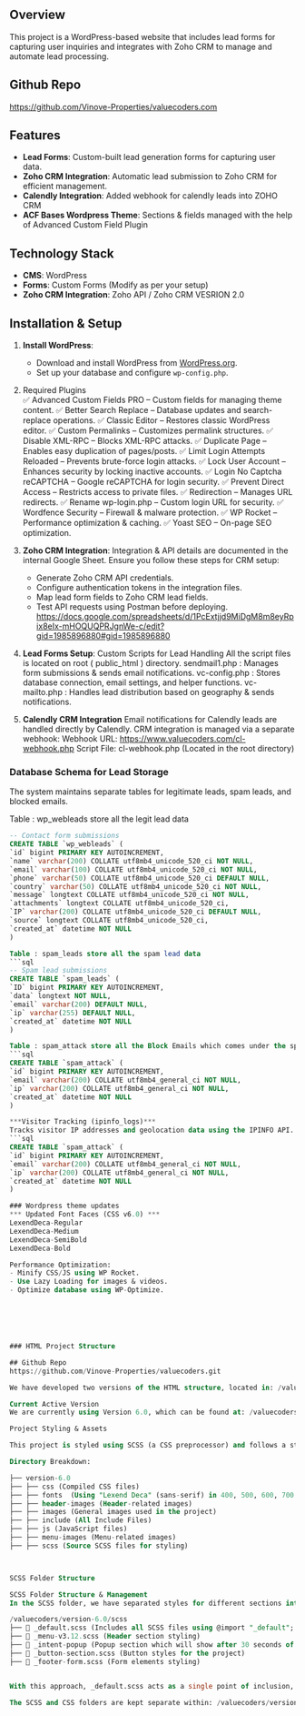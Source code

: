 ## Overview
This project is a WordPress-based website that includes lead forms for capturing user inquiries and integrates with Zoho CRM to manage and automate lead processing.

## Github Repo
https://github.com/Vinove-Properties/valuecoders.com

## Features
- **Lead Forms**: Custom-built lead generation forms for capturing user data.
- **Zoho CRM Integration**: Automatic lead submission to Zoho CRM for efficient management.
- **Calendly Integration**: Added webhook for calendly leads into ZOHO CRM
- **ACF Bases Wordpress Theme**: Sections & fields managed with the help of Advanced Custom Field Plugin

## Technology Stack
- **CMS**: WordPress
- **Forms**: Custom Forms (Modify as per your setup)
- **Zoho CRM Integration**: Zoho API / Zoho CRM VESRION 2.0

## Installation & Setup
1. **Install WordPress**:
   - Download and install WordPress from [WordPress.org](https://wordpress.org/).
   - Set up your database and configure `wp-config.php`.
2. Required Plugins   
   ✅ Advanced Custom Fields PRO – Custom fields for managing theme content.
   ✅ Better Search Replace – Database updates and search-replace operations.
   ✅ Classic Editor – Restores classic WordPress editor.
   ✅ Custom Permalinks – Customizes permalink structures.
   ✅ Disable XML-RPC – Blocks XML-RPC attacks.
   ✅ Duplicate Page – Enables easy duplication of pages/posts.
   ✅ Limit Login Attempts Reloaded – Prevents brute-force login attacks.
   ✅ Lock User Account – Enhances security by locking inactive accounts.
   ✅ Login No Captcha reCAPTCHA – Google reCAPTCHA for login security.
   ✅ Prevent Direct Access – Restricts access to private files.
   ✅ Redirection – Manages URL redirects.
   ✅ Rename wp-login.php – Custom login URL for security.
   ✅ Wordfence Security – Firewall & malware protection.
   ✅ WP Rocket – Performance optimization & caching.
   ✅ Yoast SEO – On-page SEO optimization.

3. **Zoho CRM Integration**:
   Integration & API details are documented in the internal Google Sheet. Ensure you follow these steps for CRM setup:
   - Generate Zoho CRM API credentials.
   - Configure authentication tokens in the integration files.
   - Map lead form fields to Zoho CRM lead fields.
   - Test API requests using Postman before deploying.
   https://docs.google.com/spreadsheets/d/1PcExtjjd9MiDgM8m8eyRpix8eIx-mHOQUQPRJgnWe-c/edit?gid=1985896880#gid=1985896880


4. **Lead Forms Setup**:
   Custom Scripts for Lead Handling
   All the script files is located on root ( public_html ) directory.
   sendmail1.php : Manages form submissions & sends email notifications.
   vc-config.php : Stores database connection, email settings, and helper functions.
   vc-mailto.php : Handles lead distribution based on geography & sends notifications.
   

5. **Calendly CRM Integration**
   Email notifications for Calendly leads are handled directly by Calendly.
   CRM integration is managed via a separate webhook:
   Webhook URL: https://www.valuecoders.com/cl-webhook.php
   Script File: cl-webhook.php (Located in the root directory)

### Database Schema for Lead Storage
   The system maintains separate tables for legitimate leads, spam leads, and blocked emails.

   Table : wp_webleads store all the legit lead data
   ```sql
   -- Contact form submissions
   CREATE TABLE `wp_webleads` (
   `id` bigint PRIMARY KEY AUTOINCREMENT,
   `name` varchar(200) COLLATE utf8mb4_unicode_520_ci NOT NULL,
   `email` varchar(100) COLLATE utf8mb4_unicode_520_ci NOT NULL,
   `phone` varchar(50) COLLATE utf8mb4_unicode_520_ci DEFAULT NULL,
   `country` varchar(50) COLLATE utf8mb4_unicode_520_ci NOT NULL,
   `message` longtext COLLATE utf8mb4_unicode_520_ci NOT NULL,
   `attachments` longtext COLLATE utf8mb4_unicode_520_ci,
   `IP` varchar(200) COLLATE utf8mb4_unicode_520_ci DEFAULT NULL,
   `source` longtext COLLATE utf8mb4_unicode_520_ci,
   `created_at` datetime NOT NULL
   )

   Table : spam_leads store all the spam lead data
   ```sql
   -- Spam lead submissions
   CREATE TABLE `spam_leads` (
   `ID` bigint PRIMARY KEY AUTOINCREMENT,
   `data` longtext NOT NULL,
   `email` varchar(200) DEFAULT NULL,
   `ip` varchar(255) DEFAULT NULL,
   `created_at` datetime NOT NULL
   )

   Table : spam_attack store all the Block Emails which comes under the spam email attack in 10 emails with same email & IP Address.
   ```sql
   CREATE TABLE `spam_attack` (
   `id` bigint PRIMARY KEY AUTOINCREMENT,
   `email` varchar(200) COLLATE utf8mb4_general_ci NOT NULL,
   `ip` varchar(200) COLLATE utf8mb4_general_ci NOT NULL,
   `created_at` datetime NOT NULL
   )

   ***Visitor Tracking (ipinfo_logs)***
   Tracks visitor IP addresses and geolocation data using the IPINFO API.
   ```sql
   CREATE TABLE `spam_attack` (
   `id` bigint PRIMARY KEY AUTOINCREMENT,
   `email` varchar(200) COLLATE utf8mb4_general_ci NOT NULL,
   `ip` varchar(200) COLLATE utf8mb4_general_ci NOT NULL,
   `created_at` datetime NOT NULL
   )

### Wordpress theme updates
*** Updated Font Faces (CSS v6.0) ***
LexendDeca-Regular
LexendDeca-Medium
LexendDeca-SemiBold
LexendDeca-Bold

Performance Optimization:
- Minify CSS/JS using WP Rocket.
- Use Lazy Loading for images & videos.
- Optimize database using WP-Optimize.






### HTML Project Structure

## Github Repo
https://github.com/Vinove-Properties/valuecoders.git

We have developed two versions of the HTML structure, located in: /valuecoders

Current Active Version
We are currently using Version 6.0, which can be found at: /valuecoders/version-6.0 

Project Styling & Assets

This project is styled using SCSS (a CSS preprocessor) and follows a structured asset management approach. All related files are stored in: /valuecoders/version-6.0

Directory Breakdown:

├── version-6.0
├── ├── css (Compiled CSS files)
├── ├── fonts  (Using "Lexend Deca" (sans-serif) in 400, 500, 600, 700 weights)
├── ├── header-images (Header-related images)
├── ├── images (General images used in the project)
├── ├── include (All Include Files)
├── ├── js (JavaScript files)
├── ├── menu-images (Menu-related images)
├── ├── scss (Source SCSS files for styling)



SCSS Folder Structure

SCSS Folder Structure & Management
In the SCSS folder, we have separated styles for different sections into individual SCSS files for better organization. Instead of manually importing each file, we manage styles using a centralized _default.scss file.

/valuecoders/version-6.0/scss
├── 📄 _default.scss (Includes all SCSS files using @import "_default"; to centralize imports)
├── 📄 _menu-v3.12.scss (Header section styling)
├── 📄 _intent-popup (Popup section which will show after 30 seconds of page load)
├── 📄 _button-section.scss (Button styles for the project)
├── 📄 _footer-form.scss (Form elements styling)


With this approach, _default.scss acts as a single point of inclusion, allowing us to maintain modularity and streamline SCSS file management

The SCSS and CSS folders are kept separate within: /valuecoders/version-6.0. For compiling SCSS into CSS, we use the Koala App.
